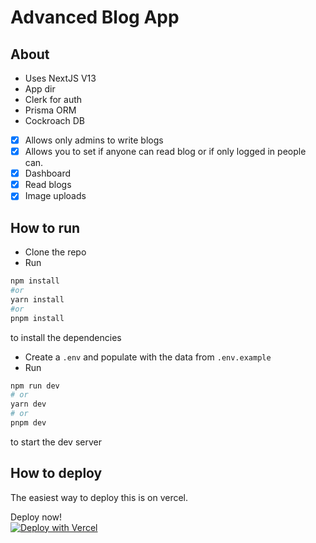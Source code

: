 # Advanced Blog App

## About

- Uses NextJS V13
- App dir
- Clerk for auth
- Prisma ORM
- Cockroach DB
- [x] Allows only admins to write blogs
- [x] Allows you to set if anyone can read blog or if only logged in people can.
- [x] Dashboard
- [x] Read blogs
- [x] Image uploads

## How to run

- Clone the repo
- Run

```bash
npm install
#or
yarn install
#or
pnpm install
```

to install the dependencies

- Create a `.env` and populate with the data from `.env.example`
- Run

```bash
npm run dev
# or
yarn dev
# or
pnpm dev
```

to start the dev server

## How to deploy

The easiest way to deploy this is on vercel.

Deploy now!  
[![Deploy with Vercel](https://vercel.com/button)](https://dub.sh/blog-app-deploy)
